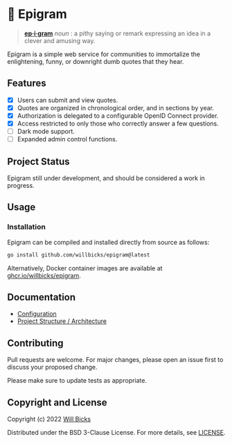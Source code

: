 # 💬 Epigram

> **[ep·i·gram][wikipedia]** _noun_
> : a pithy saying or remark expressing an idea in a clever and amusing way.

Epigram is a simple web service for communities to immortalize the enlightening, funny, or downright dumb quotes that they hear.

[wikipedia]: https://en.wikipedia.org/wiki/Epigram

## Features

- [x] Users can submit and view quotes.
- [x] Quotes are organized in chronological order, and in sections by year.
- [x] Authorization is delegated to a configurable OpenID Connect provider.
- [x] Access restricted to only those who correctly answer a few questions.
- [ ] Dark mode support.
- [ ] Expanded admin control functions.

## Project Status

Epigram still under development, and should be considered a work in progress.

## Usage

### Installation

Epigram can be compiled and installed directly from source as follows:

```bash
go install github.com/willbicks/epigram@latest
```

Alternatively, Docker container images are available at [ghcr.io/willbicks/epigram](https://ghcr.io/willbicks/epigram).

## Documentation

- [Configuration](docs/config.md)
- [Project Structure / Architecture](docs/structure.md)

## Contributing

Pull requests are welcome. For major changes, please open an issue first to discuss your proposed change.

Please make sure to update tests as appropriate.

## Copyright and License

Copyright (c) 2022 [Will Bicks](https://www.willbicks.com)

Distributed under the BSD 3-Clause License. For more details, see [LICENSE](LICENSE).
